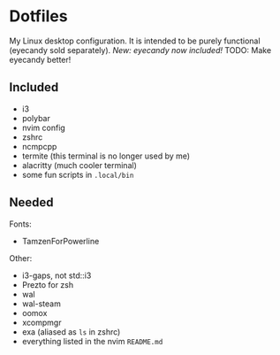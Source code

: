 Dotfiles
========
My Linux desktop configuration. It is intended to be purely functional (eyecandy sold separately).
*New: eyecandy now included!*
TODO: Make eyecandy better!

Included
--------
- i3 
- polybar
- nvim config
- zshrc 
- ncmpcpp
- termite (this terminal is no longer used by me)
- alacritty (much cooler terminal)
- some fun scripts in `.local/bin`

Needed
------
Fonts: 
- TamzenForPowerline

Other:
- i3-gaps, not std::i3
- Prezto for zsh
- wal
- wal-steam
- oomox
- xcompmgr
- exa (aliased as `ls` in zshrc)
- everything listed in the nvim `README.md`
